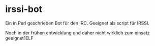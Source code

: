 # irssi-bot


Ein in Perl geschrieben Bot für den IRC.
Geeignet als script für IRSSI.

Noch in der frühen entwicklung und daher nicht wirklich zum einsatz geeignet1ELF
